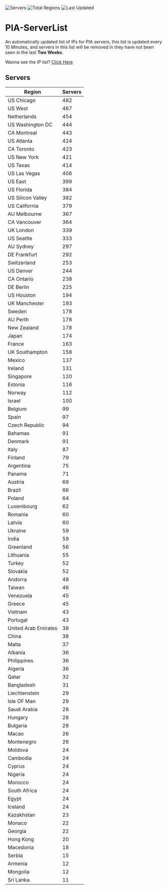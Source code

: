 ![Servers](https://img.shields.io/badge/Servers-13,599-darkgreen)
![Total Regions](https://img.shields.io/badge/Total_Regions-97-darkgreen)
![Last Updated](https://img.shields.io/badge/Last_Updated-December_17_2024_16:01_EST-darkgreen)

# PIA-ServerList
An automatically updated list of IPs for PIA servers, this list is updated every 10 Minutes, and servers in this list will be removed in they have not been seen in the last **Two Weeks**.

Wanna see the IP list? [Click Here](./servers.json)

## Servers
| Region               | Servers |
|----------------------|---------|
| US Chicago | 482 |
| US West | 467 |
| Netherlands | 454 |
| US Washington DC | 444 |
| CA Montreal | 443 |
| US Atlanta | 424 |
| CA Toronto | 423 |
| US New York | 421 |
| US Texas | 414 |
| US Las Vegas | 406 |
| US East | 399 |
| US Florida | 384 |
| US Silicon Valley | 382 |
| US California | 379 |
| AU Melbourne | 367 |
| CA Vancouver | 364 |
| UK London | 339 |
| US Seattle | 333 |
| AU Sydney | 297 |
| DE Frankfurt | 292 |
| Switzerland | 253 |
| US Denver | 244 |
| CA Ontario | 238 |
| DE Berlin | 225 |
| US Houston | 194 |
| UK Manchester | 193 |
| Sweden | 178 |
| AU Perth | 178 |
| New Zealand | 178 |
| Japan | 174 |
| France | 163 |
| UK Southampton | 158 |
| Mexico | 137 |
| Ireland | 131 |
| Singapore | 120 |
| Estonia | 116 |
| Norway | 112 |
| Israel | 100 |
| Belgium | 99 |
| Spain | 97 |
| Czech Republic | 94 |
| Bahamas | 91 |
| Denmark | 91 |
| Italy | 87 |
| Finland | 79 |
| Argentina | 75 |
| Panama | 71 |
| Austria | 69 |
| Brazil | 66 |
| Poland | 64 |
| Luxembourg | 62 |
| Romania | 60 |
| Latvia | 60 |
| Ukraine | 59 |
| India | 59 |
| Greenland | 56 |
| Lithuania | 55 |
| Turkey | 52 |
| Slovakia | 52 |
| Andorra | 48 |
| Taiwan | 46 |
| Venezuela | 45 |
| Greece | 45 |
| Vietnam | 43 |
| Portugal | 43 |
| United Arab Emirates | 38 |
| China | 38 |
| Malta | 37 |
| Albania | 36 |
| Philippines | 36 |
| Algeria | 36 |
| Qatar | 32 |
| Bangladesh | 31 |
| Liechtenstein | 29 |
| Isle OF Man | 29 |
| Saudi Arabia | 28 |
| Hungary | 28 |
| Bulgaria | 28 |
| Macao | 26 |
| Montenegro | 26 |
| Moldova | 24 |
| Cambodia | 24 |
| Cyprus | 24 |
| Nigeria | 24 |
| Morocco | 24 |
| South Africa | 24 |
| Egypt | 24 |
| Iceland | 24 |
| Kazakhstan | 23 |
| Monaco | 22 |
| Georgia | 22 |
| Hong Kong | 20 |
| Macedonia | 18 |
| Serbia | 15 |
| Armenia | 12 |
| Mongolia | 12 |
| Sri Lanka | 11 |